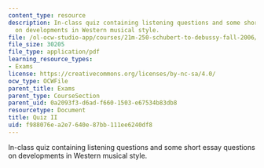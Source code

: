 ```yaml
---
content_type: resource
description: In-class quiz containing listening questions and some short essay questions
  on developments in Western musical style.
file: /ol-ocw-studio-app/courses/21m-250-schubert-to-debussy-fall-2006/f988076ea2e7640e87bb111ee6240df8_quiz2.pdf
file_size: 30205
file_type: application/pdf
learning_resource_types:
- Exams
license: https://creativecommons.org/licenses/by-nc-sa/4.0/
ocw_type: OCWFile
parent_title: Exams
parent_type: CourseSection
parent_uid: 0a2093f3-d6ad-f660-1503-e67534b83db8
resourcetype: Document
title: Quiz II
uid: f988076e-a2e7-640e-87bb-111ee6240df8
---
```

In-class quiz containing listening questions and some short essay questions on developments in Western musical style.